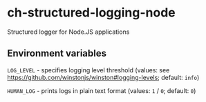 # ch-structured-logging-node

Structured logger for Node.JS applications

## Environment variables

`LOG_LEVEL` - specifies logging level threshold (values: see https://github.com/winstonjs/winston#logging-levels; default: `info`)

`HUMAN_LOG` - prints logs in plain text format (values: `1` / `0`; default: `0`)  
